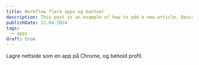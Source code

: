 ```yaml
---
title: Workflow flere apps og kontoer
description: This post is an example of how to add a new article. Description 50-160 words
publishDate: 12.04.2024
tags:
  - apps
draft: true
---
```



Lagre nettside som en app på Chrome, og behold profil.

